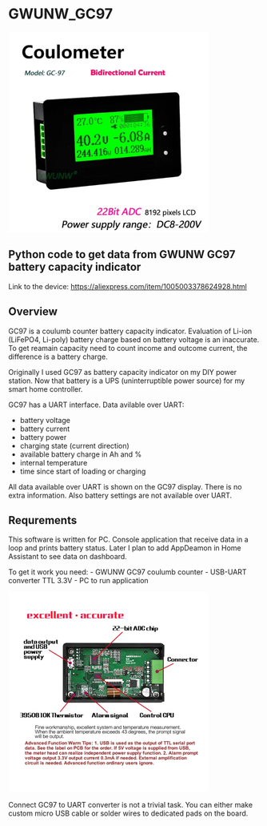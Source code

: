 # GWUNW_GC97

<img src='GWUNW-GC97-200V.png' width='400'>

## Python code to get data from GWUNW GC97 battery capacity indicator

Link to the device:
https://aliexpress.com/item/1005003378624928.html

## Overview

GC97 is a coulumb counter battery capacity indicator. Evaluation of Li-ion (LiFePO4, Li-poly) battery charge based on battery voltage is an inaccurate. To get reamain capacity need to count income and outcome current, the difference is a battery charge.

Originally I used GC97 as battery capacity indicator on my DIY power station. Now that battery is a UPS (uninterruptible power source) for my smart home controller.

GC97 has a UART interface. Data avilable over UART:
   - battery voltage
   - battery current
   - battery power
   - charging state (current direction)
   - available battery charge in Ah and %
   - internal temperature
   - time since start of loading or charging

All data available over UART is shown on the GC97 display. There is no extra information. Also battery settings are not available over UART.

## Requrements

This software is written for PC. Console application that receive data in a loop and prints battery status. Later I plan to add AppDeamon in Home Assistant to see data on dashboard.

To get it work you need:
    - GWUNW GC97 coulumb counter
    - USB-UART converter TTL 3.3V
    - PC to run application

<img src='connection.png' width='400'>

Connect GC97 to UART converter is not a trivial task. You can either make custom micro USB cable or solder wires to dedicated pads on the board.
